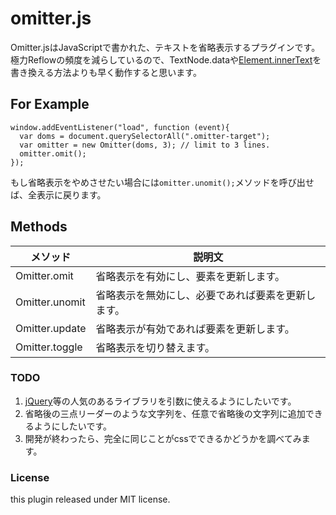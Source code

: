 # omitter.js
Omitter.jsはJavaScriptで書かれた、テキストを省略表示するプラグインです。
極力Reflowの頻度を減らしているので、TextNode.dataや[Element.innerText](https://developer.mozilla.org/ja/docs/Web/API/Node/innerText)を書き換える方法よりも早く動作すると思います。

## For Example 
```
window.addEventListener("load", function (event){
  var doms = document.querySelectorAll(".omitter-target");
  var omitter = new Omitter(doms, 3); // limit to 3 lines.
  omitter.omit();
});
```

もし省略表示をやめさせたい場合には`omitter.unomit();`メソッドを呼び出せば、全表示に戻ります。

## Methods 
| メソッド | 説明文 |
---- | ---- 
| Omitter.omit | 省略表示を有効にし、要素を更新します。 | 
| Omitter.unomit | 省略表示を無効にし、必要であれば要素を更新します。 | 
| Omitter.update | 省略表示が有効であれば要素を更新します。 | 
| Omitter.toggle | 省略表示を切り替えます。 |

### TODO
1. [jQuery](https://jquery.com/)等の人気のあるライブラリを引数に使えるようにしたいです。
2. 省略後の三点リーダーのような文字列を、任意で省略後の文字列に追加できるようにしたいです。
3. 開発が終わったら、完全に同じことがcssでできるかどうかを調べてみます。

### License 
this plugin released under MIT license.
